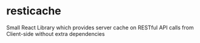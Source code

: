 # resticache
Small React Library which provides server cache on RESTful API calls from Client-side without extra dependencies
